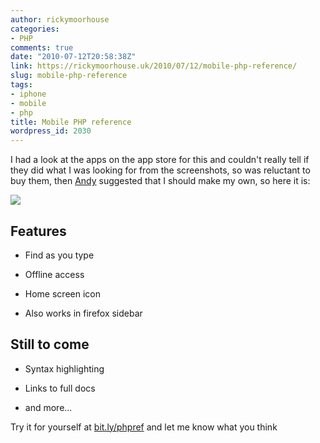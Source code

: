```yaml
---
author: rickymoorhouse
categories:
- PHP
comments: true
date: "2010-07-12T20:58:38Z"
link: https://rickymoorhouse.uk/2010/07/12/mobile-php-reference/
slug: mobile-php-reference
tags:
- iphone
- mobile
- php
title: Mobile PHP reference
wordpress_id: 2030
---
```


I had a look at the apps on the app store for this and couldn't really tell if they did what I was looking for from the screenshots, so was reluctant to buy them, then [Andy](http://twitter.com/ajdaniel) suggested that  I should make my own, so here it is: 

![](http://rickymoorhouse.files.wordpress.com/2010/07/php-iphone.png)




## Features




  * Find as you type


  * Offline access


  * Home screen icon


  * Also works in firefox sidebar




## Still to come






  * Syntax highlighting


  * Links to full docs


  * and more...



Try it for yourself at [bit.ly/phpref](http://bit.ly/phpref) and let me know what you think
